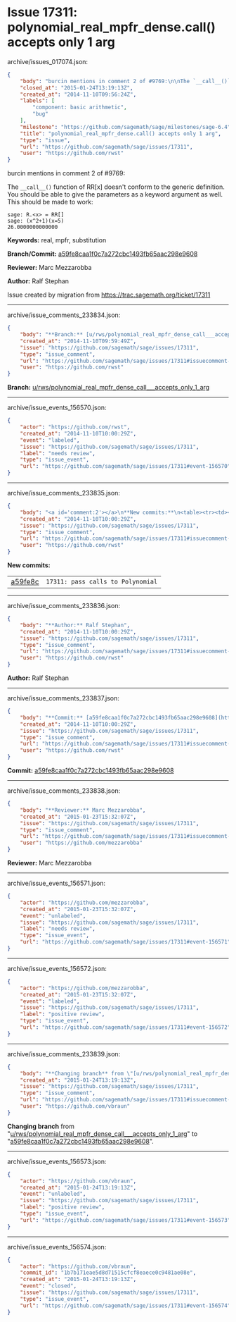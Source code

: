# Issue 17311: polynomial_real_mpfr_dense.call() accepts only 1 arg

archive/issues_017074.json:
```json
{
    "body": "burcin mentions in comment 2 of #9769:\n\nThe `__call__()` function of RR[x] doesn't conform to the generic definition. You should be able to give the parameters as a keyword argument as well. This should be made to work:\n\n```\nsage: R.<x> = RR[]\nsage: (x^2+1)(x=5)\n26.0000000000000\n```\n\n\n**Keywords:** real, mpfr, substitution\n\n**Branch/Commit:** [a59fe8caa1f0c7a272cbc1493fb65aac298e9608](https://github.com/sagemath/sagetrac-mirror/commit/a59fe8caa1f0c7a272cbc1493fb65aac298e9608)\n\n**Reviewer:** Marc Mezzarobba\n\n**Author:** Ralf Stephan\n\nIssue created by migration from https://trac.sagemath.org/ticket/17311\n\n",
    "closed_at": "2015-01-24T13:19:13Z",
    "created_at": "2014-11-10T09:56:24Z",
    "labels": [
        "component: basic arithmetic",
        "bug"
    ],
    "milestone": "https://github.com/sagemath/sage/milestones/sage-6.4",
    "title": "polynomial_real_mpfr_dense.call() accepts only 1 arg",
    "type": "issue",
    "url": "https://github.com/sagemath/sage/issues/17311",
    "user": "https://github.com/rwst"
}
```
burcin mentions in comment 2 of #9769:

The `__call__()` function of RR[x] doesn't conform to the generic definition. You should be able to give the parameters as a keyword argument as well. This should be made to work:

```
sage: R.<x> = RR[]
sage: (x^2+1)(x=5)
26.0000000000000
```


**Keywords:** real, mpfr, substitution

**Branch/Commit:** [a59fe8caa1f0c7a272cbc1493fb65aac298e9608](https://github.com/sagemath/sagetrac-mirror/commit/a59fe8caa1f0c7a272cbc1493fb65aac298e9608)

**Reviewer:** Marc Mezzarobba

**Author:** Ralf Stephan

Issue created by migration from https://trac.sagemath.org/ticket/17311





---

archive/issue_comments_233834.json:
```json
{
    "body": "**Branch:** [u/rws/polynomial_real_mpfr_dense_call___accepts_only_1_arg](https://github.com/sagemath/sagetrac-mirror/tree/u/rws/polynomial_real_mpfr_dense_call___accepts_only_1_arg)",
    "created_at": "2014-11-10T09:59:49Z",
    "issue": "https://github.com/sagemath/sage/issues/17311",
    "type": "issue_comment",
    "url": "https://github.com/sagemath/sage/issues/17311#issuecomment-233834",
    "user": "https://github.com/rwst"
}
```

**Branch:** [u/rws/polynomial_real_mpfr_dense_call___accepts_only_1_arg](https://github.com/sagemath/sagetrac-mirror/tree/u/rws/polynomial_real_mpfr_dense_call___accepts_only_1_arg)



---

archive/issue_events_156570.json:
```json
{
    "actor": "https://github.com/rwst",
    "created_at": "2014-11-10T10:00:29Z",
    "event": "labeled",
    "issue": "https://github.com/sagemath/sage/issues/17311",
    "label": "needs review",
    "type": "issue_event",
    "url": "https://github.com/sagemath/sage/issues/17311#event-156570"
}
```



---

archive/issue_comments_233835.json:
```json
{
    "body": "<a id='comment:2'></a>\n**New commits:**\n<table><tr><td><a href=\"https://github.com/sagemath/sagetrac-mirror/commit/a59fe8caa1f0c7a272cbc1493fb65aac298e9608\">a59fe8c</a></td><td><code>17311: pass calls to Polynomial</code></td></tr></table>\n",
    "created_at": "2014-11-10T10:00:29Z",
    "issue": "https://github.com/sagemath/sage/issues/17311",
    "type": "issue_comment",
    "url": "https://github.com/sagemath/sage/issues/17311#issuecomment-233835",
    "user": "https://github.com/rwst"
}
```

<a id='comment:2'></a>
**New commits:**
<table><tr><td><a href="https://github.com/sagemath/sagetrac-mirror/commit/a59fe8caa1f0c7a272cbc1493fb65aac298e9608">a59fe8c</a></td><td><code>17311: pass calls to Polynomial</code></td></tr></table>




---

archive/issue_comments_233836.json:
```json
{
    "body": "**Author:** Ralf Stephan",
    "created_at": "2014-11-10T10:00:29Z",
    "issue": "https://github.com/sagemath/sage/issues/17311",
    "type": "issue_comment",
    "url": "https://github.com/sagemath/sage/issues/17311#issuecomment-233836",
    "user": "https://github.com/rwst"
}
```

**Author:** Ralf Stephan



---

archive/issue_comments_233837.json:
```json
{
    "body": "**Commit:** [a59fe8caa1f0c7a272cbc1493fb65aac298e9608](https://github.com/sagemath/sagetrac-mirror/commit/a59fe8caa1f0c7a272cbc1493fb65aac298e9608)",
    "created_at": "2014-11-10T10:00:29Z",
    "issue": "https://github.com/sagemath/sage/issues/17311",
    "type": "issue_comment",
    "url": "https://github.com/sagemath/sage/issues/17311#issuecomment-233837",
    "user": "https://github.com/rwst"
}
```

**Commit:** [a59fe8caa1f0c7a272cbc1493fb65aac298e9608](https://github.com/sagemath/sagetrac-mirror/commit/a59fe8caa1f0c7a272cbc1493fb65aac298e9608)



---

archive/issue_comments_233838.json:
```json
{
    "body": "**Reviewer:** Marc Mezzarobba",
    "created_at": "2015-01-23T15:32:07Z",
    "issue": "https://github.com/sagemath/sage/issues/17311",
    "type": "issue_comment",
    "url": "https://github.com/sagemath/sage/issues/17311#issuecomment-233838",
    "user": "https://github.com/mezzarobba"
}
```

**Reviewer:** Marc Mezzarobba



---

archive/issue_events_156571.json:
```json
{
    "actor": "https://github.com/mezzarobba",
    "created_at": "2015-01-23T15:32:07Z",
    "event": "unlabeled",
    "issue": "https://github.com/sagemath/sage/issues/17311",
    "label": "needs review",
    "type": "issue_event",
    "url": "https://github.com/sagemath/sage/issues/17311#event-156571"
}
```



---

archive/issue_events_156572.json:
```json
{
    "actor": "https://github.com/mezzarobba",
    "created_at": "2015-01-23T15:32:07Z",
    "event": "labeled",
    "issue": "https://github.com/sagemath/sage/issues/17311",
    "label": "positive review",
    "type": "issue_event",
    "url": "https://github.com/sagemath/sage/issues/17311#event-156572"
}
```



---

archive/issue_comments_233839.json:
```json
{
    "body": "**Changing branch** from \"[u/rws/polynomial_real_mpfr_dense_call___accepts_only_1_arg](https://github.com/sagemath/sagetrac-mirror/tree/u/rws/polynomial_real_mpfr_dense_call___accepts_only_1_arg)\" to \"[a59fe8caa1f0c7a272cbc1493fb65aac298e9608](https://github.com/sagemath/sagetrac-mirror/commit/a59fe8caa1f0c7a272cbc1493fb65aac298e9608)\".",
    "created_at": "2015-01-24T13:19:13Z",
    "issue": "https://github.com/sagemath/sage/issues/17311",
    "type": "issue_comment",
    "url": "https://github.com/sagemath/sage/issues/17311#issuecomment-233839",
    "user": "https://github.com/vbraun"
}
```

**Changing branch** from "[u/rws/polynomial_real_mpfr_dense_call___accepts_only_1_arg](https://github.com/sagemath/sagetrac-mirror/tree/u/rws/polynomial_real_mpfr_dense_call___accepts_only_1_arg)" to "[a59fe8caa1f0c7a272cbc1493fb65aac298e9608](https://github.com/sagemath/sagetrac-mirror/commit/a59fe8caa1f0c7a272cbc1493fb65aac298e9608)".



---

archive/issue_events_156573.json:
```json
{
    "actor": "https://github.com/vbraun",
    "created_at": "2015-01-24T13:19:13Z",
    "event": "unlabeled",
    "issue": "https://github.com/sagemath/sage/issues/17311",
    "label": "positive review",
    "type": "issue_event",
    "url": "https://github.com/sagemath/sage/issues/17311#event-156573"
}
```



---

archive/issue_events_156574.json:
```json
{
    "actor": "https://github.com/vbraun",
    "commit_id": "1b7b171eae5d8d71515cfcf8eaece0c9481ae08e",
    "created_at": "2015-01-24T13:19:13Z",
    "event": "closed",
    "issue": "https://github.com/sagemath/sage/issues/17311",
    "type": "issue_event",
    "url": "https://github.com/sagemath/sage/issues/17311#event-156574"
}
```
